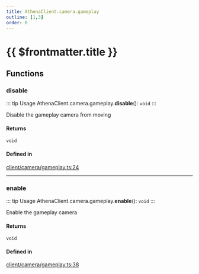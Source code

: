 ```yaml
---
title: AthenaClient.camera.gameplay
outline: [1,3]
order: 0
---
```


# {{ $frontmatter.title }}


## Functions

### disable

::: tip Usage
AthenaClient.camera.gameplay.**disable**(): `void`
:::

Disable the gameplay camera from moving

#### Returns

`void`

#### Defined in

[client/camera/gameplay.ts:24](https://github.com/Stuyk/altv-athena/blob/9e819c0/src/core/client/camera/gameplay.ts#L24)

___

### enable

::: tip Usage
AthenaClient.camera.gameplay.**enable**(): `void`
:::

Enable the gameplay camera

#### Returns

`void`

#### Defined in

[client/camera/gameplay.ts:38](https://github.com/Stuyk/altv-athena/blob/9e819c0/src/core/client/camera/gameplay.ts#L38)
